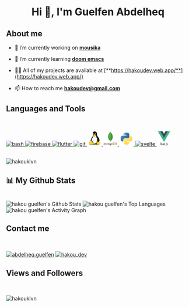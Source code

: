 <h1 align="center">Hi 👋, I'm Guelfen Abdelheq</h1>

## About me

- 🔭 I’m currently working on [**mousika**](https://github.com/hakouklvn/mousika)

- 🌱 I’m currently learning [**doom emacs**](https://github.com/hlissner/doom-emacs) 

- 👨‍💻 All of my projects are available at [**https://hakoudev.web.app/**](https://hakoudev.web.app/)

- 📫 How to reach me **hakoudev@gmail.com**


## Languages and Tools
  <br/>
<p align="left"> <a href="https://www.gnu.org/software/bash/" target="_blank" rel="noreferrer"> <img src="https://www.vectorlogo.zone/logos/gnu_bash/gnu_bash-icon.svg" alt="bash" width="40" height="40"/> </a> <a href="https://firebase.google.com/" target="_blank" rel="noreferrer"> <img src="https://www.vectorlogo.zone/logos/firebase/firebase-icon.svg" alt="firebase" width="40" height="40"/> </a> <a href="https://flutter.dev" target="_blank" rel="noreferrer"> <img src="https://www.vectorlogo.zone/logos/flutterio/flutterio-icon.svg" alt="flutter" width="40" height="40"/> </a> <a href="https://git-scm.com/" target="_blank" rel="noreferrer"> <img src="https://www.vectorlogo.zone/logos/git-scm/git-scm-icon.svg" alt="git" width="40" height="40"/> </a> <a href="https://www.linux.org/" target="_blank" rel="noreferrer"> <img src="https://raw.githubusercontent.com/devicons/devicon/master/icons/linux/linux-original.svg" alt="linux" width="40" height="40"/> </a> <a href="https://www.mongodb.com/" target="_blank" rel="noreferrer"> <img src="https://raw.githubusercontent.com/devicons/devicon/master/icons/mongodb/mongodb-original-wordmark.svg" alt="mongodb" width="40" height="40"/> </a> <a href="https://www.python.org" target="_blank" rel="noreferrer"> <img src="https://raw.githubusercontent.com/devicons/devicon/master/icons/python/python-original.svg" alt="python" width="40" height="40"/> </a> <a href="https://svelte.dev" target="_blank" rel="noreferrer"> <img src="https://upload.wikimedia.org/wikipedia/commons/1/1b/Svelte_Logo.svg" alt="svelte" width="40" height="40"/> </a> <a href="https://vuejs.org/" target="_blank" rel="noreferrer"> <img src="https://raw.githubusercontent.com/devicons/devicon/master/icons/vuejs/vuejs-original-wordmark.svg" alt="vuejs" width="40" height="40"/> </a> </p>

<br/>

<img src="https://github-readme-streak-stats.herokuapp.com/?user=hakouklvn&theme=onedark&hide_border=true&bg_color=0D1117" alt="hakouklvn" />

<br/>

## 📊 My Github Stats
<br/>

<img alt="hakou guelfen's Github Stats" src="https://github-readme-stats.vercel.app/api?username=hakouklvn&show_icons=true&count_private=true&theme=onedark&hide_border=true&bg_color=0D1117" />
<img alt="hakou guelfen's Top Languages" src="https://github-readme-stats.vercel.app/api/top-langs/?username=hakouklvn&langs_count=8&count_private=true&layout=compact&theme=onedark&hide_border=true&bg_color=0D1117" />

<br/>

<img alt="hakou guelfen's Activity Graph" src="https://activity-graph.herokuapp.com/graph?username=hakouklvn&bg_color=0D1117&color=5BCDEC&line=5BCDEC&point=FFFFFF&hide_border=true&theme=onedark" />

<br/>

## Contact me
<br/>

<p align="left">
<a href="https://fb.com/abdelheq.guelfen" target="blank"><img align="center" src="https://raw.githubusercontent.com/rahuldkjain/github-profile-readme-generator/master/src/images/icons/Social/facebook.svg" alt="abdelheq.guelfen" height="30" width="40" /></a>
<a href="https://instagram.com/hakou_dev" target="blank"><img align="center" src="https://raw.githubusercontent.com/rahuldkjain/github-profile-readme-generator/master/src/images/icons/Social/instagram.svg" alt="hakou_dev" height="30" width="40" /></a>
</p>

## Views and Followers
<br/>
<p align="left"> <img src="https://komarev.com/ghpvc/?username=hakouklvn&label=Profile%20views&color=0e75b6&style=flat" alt="hakouklvn" /> </p>
